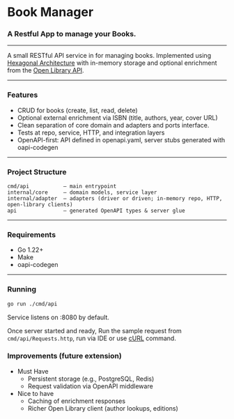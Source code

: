 # Book Manager
### A Restful App to manage your Books.

---

A small RESTful API service in for managing books.
Implemented using [Hexagonal Architecture](https://en.wikipedia.org/wiki/Hexagonal_architecture_(software)) 
with in-memory storage and optional enrichment from the [Open Library API](https://openlibrary.org/swagger/docs#/books/read_isbn_isbn__isbn__get).

---
### Features

- CRUD for books (create, list, read, delete)
- Optional external enrichment via ISBN (title, authors, year, cover URL)
- Clean separation of core domain and adapters and ports interface.
- Tests at repo, service, HTTP, and integration layers
- OpenAPI-first: API defined in openapi.yaml, server stubs generated with oapi-codegen

--- 
### Project Structure
```
cmd/api           – main entrypoint
internal/core     – domain models, service layer
internal/adapter  – adapters (driver or driven; in-memory repo, HTTP, open-library clients)
api               – generated OpenAPI types & server glue
```
---
### Requirements

- Go 1.22+
- Make
- oapi-codegen

---
### Running

```bash
go run ./cmd/api
```
Service listens on :8080 by default.

Once server started and ready, 
Run the sample request from `cmd/api/Requests.http`, run via IDE or use [cURL](https://curl.se/) command.

### Improvements (future extension)
- Must Have
  - Persistent storage (e.g., PostgreSQL, Redis)
  - Request validation via OpenAPI middleware
- Nice to have
  - Caching of enrichment responses
  - Richer Open Library client (author lookups, editions)